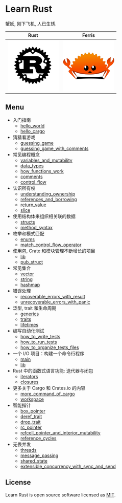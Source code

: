 # Learn Rust

蟹妖, 刚下飞机, 人已生锈.

| Rust                                                                        | Ferris                                                            |
| --------------------------------------------------------------------------- | ----------------------------------------------------------------- |
| <img src="./public/assets/rust-logo-blk.svg" alt="rust-logo" height="160"/> | <img src="./public/assets/ferris.png" alt="ferris" height="160"/> |

## Menu

- 入门指南
  - [hello_world](./hello_world)
  - [hello_cargo](./hello_cargo)
- 猜猜看游戏
  - [guessing_game](./guessing_game/src/main.rs)
  - [guessing_game_with_comments](./guessing_game/src/dev.rs)
- 常见编程概念
  - [variables_and_mutability](./variables_and_mutability)
  - [data_types](./data_types)
  - [how_functions_work](./functions)
  - [comments](./comments)
  - [control_flow](./control_flow)
- 认识所有权
  - [understanding_ownership](./ownership/src/main.rs)
  - [references_and_borrowing](./ownership/src/references_and_borrowing.rs)
  - [return_value](./ownership/src/return_value.rs)
  - [slice](./ownership/src/slice.rs)
- 使用结构体来组织相关联的数据
  - [structs](./structs/src/main.rs)
  - [method_syntax](./structs/src/method_syntax.rs)
- 枚举和模式匹配
  - [enums](./enums/src/main.rs)
  - [match_control_flow_operator](./enums/src/match_control_flow_operator.rs)
- 使用包, Crate 和模块管理不断增长的项目
  - [lib](./restaurant/src/lib.rs)
  - [pub_struct](./restaurant/src/use_struct.rs)
- 常见集合
  - [vector](./collections/src/vector.rs)
  - [string](./collections/src/string.rs)
  - [hashmap](./collections/src/hashmap.rs)
- 错误处理
  - [recoverable_errors_with_result](./error_handling/src/recoverable_errors_with_result.rs)
  - [unrecoverable_errors_with_panic](./error_handling/src/unrecoverable_errors_with_panic.rs)
- 泛型, trait 和生命周期
  - [generics](./generics/src/generics.rs)
  - [traits](./generics/src/traits.rs)
  - [lifetimes](./generics/src/lifetimes.rs)
- 编写自动化测试
  - [how_to_write_tests](./writing_automated_tests/src/how_to_write_tests.rs)
  - [how_to_run_tests](./writing_automated_tests/src/how_to_run_tests.rs)
  - [how_to_organize_tests_files](./writing_automated_tests/src/how_to_organize_tests_files.rs)
- 一个 I/O 项目：构建一个命令行程序
  - [main](./mingrep/src/main.rs)
  - [lib](./mingrep/src/lib.rs)
- Rust 中的函数式语言功能: 迭代器与闭包
  - [iterators](./iterators_closures/src/iterators.rs)
  - [closures](./iterators_closures/src/closures.rs)
- 更多关于 Cargo 和 Crates.io 的内容
  - [more_command_of_cargo](./more_about_cargo)
  - [workspace](./workspace)
- 智能指针
  - [box_pointer](./smart_pointers/src/box_pointer.rs)
  - [deref_trait](./smart_pointers/src/deref_trait.rs)
  - [drop_trait](./smart_pointers/src/drop_trait.rs)
  - [rc_pointer](./smart_pointers/src/rc_pointer.rs)
  - [refcell_pointer_and_interior_mutability](./smart_pointers/src/refcell_pointer_and_interior_mutability.rs)
  - [reference_cycles](./smart_pointers/src/reference_cycles.rs)
- 无畏并发
  - [threads](./concurrency/src/threads.rs)
  - [message_passing](./concurrency/src/message_passing.rs)
  - [shared_state](./concurrency/src/shared_state.rs)
  - [extensible_concurrency_with_sync_and_send](./concurrency/src/extensible_concurrency_with_sync_and_send.rs)

## License

Learn Rust is open source software licensed as [MIT](https://opensource.org/licenses/MIT).

